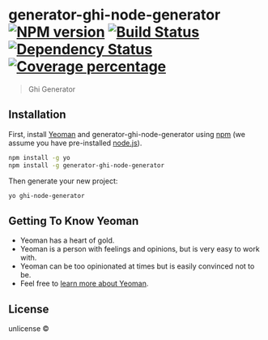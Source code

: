 # generator-ghi-node-generator [![NPM version][npm-image]][npm-url] [![Build Status][travis-image]][travis-url] [![Dependency Status][daviddm-image]][daviddm-url] [![Coverage percentage][coveralls-image]][coveralls-url]
> Ghi Generator

## Installation

First, install [Yeoman](http://yeoman.io) and generator-ghi-node-generator using [npm](https://www.npmjs.com/) (we assume you have pre-installed [node.js](https://nodejs.org/)).

```bash
npm install -g yo
npm install -g generator-ghi-node-generator
```

Then generate your new project:

```bash
yo ghi-node-generator
```

## Getting To Know Yeoman

 * Yeoman has a heart of gold.
 * Yeoman is a person with feelings and opinions, but is very easy to work with.
 * Yeoman can be too opinionated at times but is easily convinced not to be.
 * Feel free to [learn more about Yeoman](http://yeoman.io/).

## License

unlicense © []()


[npm-image]: https://badge.fury.io/js/generator-ghi-node-generator.svg
[npm-url]: https://npmjs.org/package/generator-ghi-node-generator
[travis-image]: https://travis-ci.org//generator-ghi-node-generator.svg?branch=master
[travis-url]: https://travis-ci.org//generator-ghi-node-generator
[daviddm-image]: https://david-dm.org//generator-ghi-node-generator.svg?theme=shields.io
[daviddm-url]: https://david-dm.org//generator-ghi-node-generator
[coveralls-image]: https://coveralls.io/repos//generator-ghi-node-generator/badge.svg
[coveralls-url]: https://coveralls.io/r//generator-ghi-node-generator
